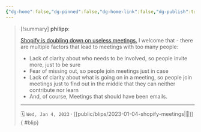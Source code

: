 ```yaml
---
{"dg-home":false,"dg-pinned":false,"dg-home-link":false,"dg-publish":true,"tags":["dgblip"],"created-date":"2023-01-04T00:00:00","disabled rules":["yaml-title","yaml-title-alias","file-name-heading"],"title":"philipp @ 2023-01-04","dg-permalink":"2023/01/04/shopify-meetings/","updated-date":"2025-04-30T22:27:37","dg-path":"blips/2023-01-04-shopify-meetings.md","permalink":"/2023/01/04/shopify-meetings/","dgPassFrontmatter":true}
---
```


> [!summary] **philipp**:
>
> [Shopify is doubling down on useless meetings.](https://edition.cnn.com/2023/01/03/tech/shopify-meetings/index.html) I welcome that - there are multiple factors that lead to meetings with too many people:
>
> - Lack of clarity about who needs to be involved, so people invite more, just to be sure
> - Fear of missing out, so people join meetings just in case
> - Lack of clarity about what is going on in a meeting, so people join meetings just to find out in the middle that they can neither contribute nor learn
> - And, of course, Meetings that should have been emails.
> - - -
>
> 🗓️ `Wed, Jan 4, 2023` · [[public/blips/2023-01-04-shopify-meetings\|🔗]]
{ #blip}

